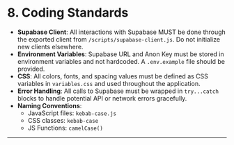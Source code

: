 # 8. Coding Standards
- **Supabase Client**: All interactions with Supabase MUST be done through the exported client from `/scripts/supabase-client.js`. Do not initialize new clients elsewhere.
- **Environment Variables**: Supabase URL and Anon Key must be stored in environment variables and not hardcoded. A `.env.example` file should be provided.
- **CSS**: All colors, fonts, and spacing values must be defined as CSS variables in `variables.css` and used throughout the application.
- **Error Handling**: All calls to Supabase must be wrapped in `try...catch` blocks to handle potential API or network errors gracefully.
- **Naming Conventions**:
    - JavaScript files: `kebab-case.js`
    - CSS classes: `kebab-case`
    - JS Functions: `camelCase()`

---
